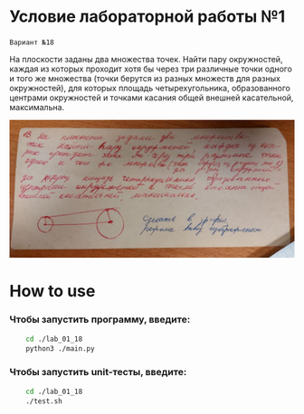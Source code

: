 # Условие лабораторной работы №1

`Вариант №18`

На плоскости заданы два множества точек. Найти пару окружностей, каждая из которых проходит хотя бы через три различные точки одного и того же множества (точки берутся из разных множеств для разных окружностей), для которых площадь четырехугольника, образованного центрами окружностей и точками касания общей внешней касательной, максимальна.

![Alt text for the image](lab1.jpeg)

# How to use

### Чтобы запустить программу, введите:
```bash
    cd ./lab_01_18
    python3 ./main.py
```

### Чтобы запустить unit-тесты, введите:
```bash
    cd ./lab_01_18
    ./test.sh
```
